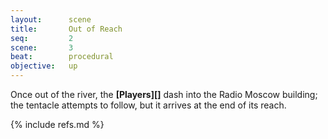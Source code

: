 ```yaml
---
layout:      scene
title:       Out of Reach
seq:         2
scene:       3
beat:        procedural
objective:   up
---
```



Once out of the river, the **[Players][]** dash into the Radio Moscow building; the tentacle attempts to follow,
but it arrives at the end of its reach.  


{% include refs.md %}
